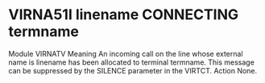 # VIRNA51I linename CONNECTING termname
Module
    VIRNATV
Meaning
    An incoming call on the line whose external name is linename has been allocated to terminal termname. This message can be suppressed by the SILENCE parameter in the VIRTCT.
Action
    None.
